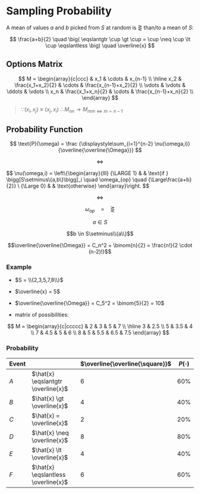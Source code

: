 # Sampling Probability

A mean of values $a$ and $b$ picked from $S$ at random is $\gtreqless$ than/to a mean of $S$:

$$
\frac{a+b}{2}
\quad
\big(
\eqslantgtr \cup \gt \cup
= \cup \neq \cup
\lt \cup \eqslantless
\big)
\quad
\overline{x}
$$

## Options Matrix

$$
M = \begin{array}{c|ccc}
& x_1 & \cdots & x_{n-1}
\\
\hline
x_2 & \frac{x_1+x_2}{2} & \cdots & \frac{x_{n-1}+x_2}{2}
\\
\vdots & \vdots & \ddots & \vdots
\\
x_n & \frac{x_1+x_n}{2} & \cdots & \frac{x_{n-1}+x_n}{2}
\\
\end{array}
$$

> $\because (x_i,x_j) \equiv (x_j,x_i)$
> $\therefore M_{nn} \to M_{mm \iff m=n-1}$

## Probability Function

$$
\text{P}(\omega) = \frac
{\displaystyle\sum_{i=1}^{n-2} \nu(\omega,i)}
{\overline{\overline{\Omega}}}
$$

$$
\iff
$$

$$
\nu(\omega,i) = \left\\{\begin{array}{lll}
{\LARGE 1} & & \text{if } \bigg[S\setminus\\{a,b\\}\bigg]\_i \quad \omega_{op} \quad {\Large\frac{a+b}{2}}
\\
{\Large 0} & & \text{otherwise}
\end{array}\right.
$$

$$\iff$$

$$\omega_{op} \quad = \quad \gtreqless$$

$$a \in S$$

$$b \in S\setminus\\{a\\}$$

$$\overline{\overline{\Omega}} = C_n^2 = \binom{n}{2} = \frac{n!}{2 \cdot (n-2)!}$$

### Example

- $S = \\{2,3,5,7,8\\}$
- $\overline{x} = 5$
- $\overline{\overline{\Omega}} = C_5^2 = \binom{5}{2} = 10$

- matrix of possibilities:

$$
M = \begin{array}{c|ccccc}
& 2 & 3 & 5 & 7
\\
\hline
3 & 2.5
\\
5 & 3.5 & 4
\\
7 & 4.5 & 5 & 6
\\
8 & 5 & 5.5 & 6.5 & 7.5
\end{array}
$$

### Probability

| Event | | $\overline{\overline{\square}}$ | $P(\square)$ |
|--|--|--|--|
| $A$ | $\hat{x} \eqslantgtr \overline{x}$ | 6 | 60% |
| $B$ | $\hat{x} \gt \overline{x}$ | 4 | 40% |
| $C$ | $\hat{x} = \overline{x}$ | 2 | 20% |
| $D$ | $\hat{x} \neq \overline{x}$ | 8 | 80% |
| $E$ | $\hat{x} \lt \overline{x}$ | 4 | 40% |
| $F$ | $\hat{x} \eqslantless \overline{x}$ | 6 | 60% |


